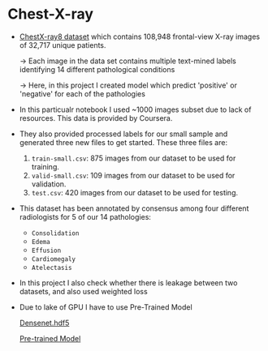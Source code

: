# Chest-X-ray

* [ChestX-ray8 dataset](https://nihcc.app.box.com/v/ChestXray-NIHCC) which contains 108,948 frontal-view X-ray images of 32,717 unique patients.

  -> Each image in the data set contains multiple text-mined labels identifying 14 different pathological conditions
      
  -> Here, in this project I created model which predict 'positive' or 'negative' for each of the pathologies

* In this particualr notebook I used ~1000 images subset due to lack of resources. This data is provided by Coursera.
* They also provided processed labels for our small sample and generated three new files to get started. These three files are:
    1. `train-small.csv`: 875 images from our dataset to be used for training.
    2. `valid-small.csv`: 109 images from our dataset to be used for validation.
    3. `test.csv`: 420 images from our dataset to be used for testing.
  
* This dataset has been annotated by consensus among four different radiologists for 5 of our 14 pathologies:
    - `Consolidation`
    - `Edema`
    - `Effusion`
    - `Cardiomegaly`
    - `Atelectasis`

* In this project I also check whether there is leakage between two datasets, and also used weighted loss

* Due to lake of GPU I have to use Pre-Trained Model
      
     [Densenet.hdf5](https://drive.google.com/file/d/17pZaEJ_7s6NPC79ln227SDj-J_9vz3u3/view?usp=sharing)
     
     [Pre-trained Model](https://drive.google.com/file/d/1jKmqbnioUXWHD0ThVMuhPcupoIj6hVBt/view?usp=sharing)
